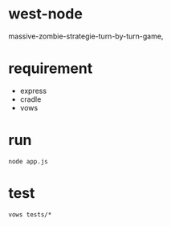 west-node
=========

massive-zombie-strategie-turn-by-turn-game, 

requirement
===========

- express
- cradle
- vows

run
===

	node app.js

test
====
	vows tests/*
